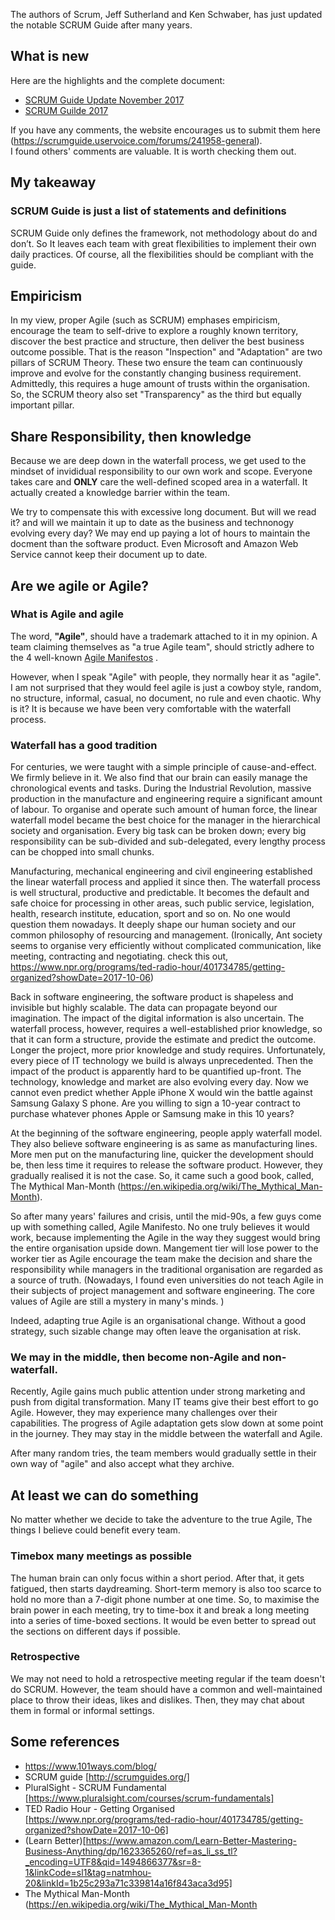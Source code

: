 The authors of Scrum, Jeff Sutherland and Ken Schwaber, has just updated the notable SCRUM Guide after many years. 

## What is new

Here are the highlights and the complete document: 
- <a href="https://www.scrum.org/resources/blog/scrum-guide-update-november-2017" target="_blank">SCRUM Guide Update November 2017</a>
- <a href="http://www.scrumguides.org/scrum-guide.html" target="_blank">SCRUM Guilde 2017</a>

If you have any comments, the website encourages us to submit them here (https://scrumguide.uservoice.com/forums/241958-general).  
I found others' comments are valuable. It is worth checking them out.

## My takeaway

### SCRUM Guide is just a list of statements and definitions

SCRUM Guide only defines the framework, not methodology about do and don’t.  So It leaves each team with great flexibilities to implement their own daily practices. Of course, all the flexibilities should be compliant with the guide. 

## Empiricism 

In my view, proper Agile (such as SCRUM) emphases empiricism, encourage the team to self-drive to explore a roughly known territory, discover the best practice and structure, then deliver the best business outcome possible. That is the reason "Inspection" and "Adaptation" are two pillars of SCRUM Theory. These two ensure the team can continuously improve and evolve for the constantly changing business requirement.  Admittedly, this requires a huge amount of trusts within the organisation.  So, the SCRUM theory also set "Transparency" as the third but equally important pillar. 

## Share Responsibility, then knowledge

Because we are deep down in the waterfall process, we get used to the mindset of invididual responsibility to our own work and scope. Everyone takes care and __ONLY__ care the well-defined scoped area in a waterfall. It actually created a knowledge barrier within the team.

We try to compensate this with excessive long document. But will we read it? and will we maintain it up to date as the business and technonogy evolving every day? We may end up paying a lot of hours to maintain the docment than the software product. Even Microsoft and Amazon Web Service cannot keep their document up to date. 


## Are we agile or Agile? 

### What is Agile and agile
The word, __"Agile"__, should have a trademark attached to it in my opinion. A team claiming themselves as "a true Agile team", should  strictly adhere to the 4 well-known <a href="http://agilemanifesto.org/" target="_blank">Agile Manifestos</a> .  

However, when I speak "Agile" with people, they normally hear it as "agile".  I am not surprised that they would feel agile is just a cowboy style, random, no structure, informal, casual, no document,  no rule and even chaotic. Why is it?  It is because we have been very comfortable with the waterfall process.

### Waterfall has a good tradition

For centuries, we were taught with a simple principle of cause-and-effect. We firmly believe in it. We also find that our brain can easily manage the chronological events and tasks. During the Industrial Revolution, massive production in the manufacture and engineering require a significant amount of labour. To organise and operate such amount of human force, the linear waterfall model became the best choice for the manager in the hierarchical society and organisation.  Every big task can be broken down; every big responsibility can be sub-divided and sub-delegated, every lengthy process can be chopped into small chunks. 

Manufacturing, mechanical engineering and civil engineering established the linear waterfall process and applied it since then.  The waterfall process is well structural, productive and predictable. It becomes the default and safe choice for processing in other areas, such public service, legislation, health, research institute, education, sport and so on. No one would question them nowadays. It deeply shape our human society and our common philosophy of resourcing and management. (Ironically, Ant society seems to organise very efficiently without complicated communication, like meeting, contracting and negotiating. check this out, https://www.npr.org/programs/ted-radio-hour/401734785/getting-organized?showDate=2017-10-06) 

Back in software engineering, the software product is shapeless and invisible but highly scalable. The data can propagate beyond our imagination. The impact of the digital information is also uncertain.  The waterfall process, however, requires a well-established prior knowledge, so that it can form a structure, provide the estimate and predict the outcome. Longer the project, more prior knowledge and study requires. Unfortunately, every piece of IT technology we build is always unprecedented. Then the impact of the product is apparently hard to be quantified up-front. The technology, knowledge and market are also evolving every day. Now we cannot even predict whether Apple iPhone X would win the battle against Samsung Galaxy S phone. Are you willing to sign a 10-year contract to purchase whatever phones Apple or Samsung make in this 10 years?

At the beginning of the software engineering, people apply waterfall model. They also believe software engineering is as same as manufacturing lines. More men put on the manufacturing line, quicker the development should be, then less time it requires to release the software product. However, they gradually realised it is not the case.  So, it came such a good book, called, The Mythical Man-Month (https://en.wikipedia.org/wiki/The_Mythical_Man-Month). 

So after many years' failures and crisis, until the mid-90s, a few guys come up with something called, Agile Manifesto. No one truly believes it would work, because implementing the Agile in the way they suggest would bring the entire organisation upside down. Mangement tier will lose power to the worker tier as Agile encourage the team make the decision and share the responsibility while managers in the traditional organisation are regarded as a source of truth. (Nowadays, I found even universities do not teach Agile in their subjects of project management and software engineering. The core values of Agile are still a mystery in many's minds. )

Indeed, adapting true Agile is an organisational change. Without a good strategy, such sizable change may often leave the organisation at risk. 

### We may in the middle, then become non-Agile and non-waterfall.

Recently, Agile gains much public attention under strong marketing and push from digital transformation. Many IT teams give their best effort to go Agile. However, they may experience many challenges over their capabilities. The progress of Agile adaptation gets slow down at some point in the journey. They may stay in the middle between the waterfall and Agile. 

After many random tries, the team members would gradually settle in their own way of "agile" and also accept what they archive. 

## At least we can do something
No matter whether we decide to take the adventure to the true Agile, The things I believe could benefit every team.

### Timebox many meetings as possible
The human brain can only focus within a short period. After that, it gets fatigued, then starts daydreaming.  Short-term memory is also too scarce to hold no more than a 7-digit phone number at one time. So, to maximise the brain power in each meeting, try to time-box it and break a long meeting into a series of time-boxed sections. It would be even better to spread out the sections on different days if possible. 

### Retrospective

We may not need to hold a retrospective meeting regular if the team doesn't do SCRUM. However, the team should have a common and well-maintained place to throw their ideas, likes and dislikes. Then, they may chat about them in formal or informal settings.


## Some references
- https://www.101ways.com/blog/ 
- SCRUM guide [http://scrumguides.org/]
- PluralSight - SCRUM Fundamental [https://www.pluralsight.com/courses/scrum-fundamentals]
- TED Radio Hour - Getting Organised [https://www.npr.org/programs/ted-radio-hour/401734785/getting-organized?showDate=2017-10-06]
- (Learn Better)[https://www.amazon.com/Learn-Better-Mastering-Business-Anything/dp/1623365260/ref=as_li_ss_tl?_encoding=UTF8&qid=1494866377&sr=8-1&linkCode=sl1&tag=natmhou-20&linkId=1b25c293a71c339814a16f843aca3d95]
- The Mythical Man-Month (https://en.wikipedia.org/wiki/The_Mythical_Man-Month
